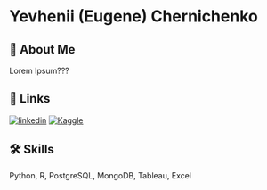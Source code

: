
# Yevhenii (Eugene) Chernichenko


## 🚀 About Me
Lorem Ipsum???


## 🔗 Links

[![linkedin](https://icons.iconarchive.com/icons/uiconstock/socialmedia/32/Linkedin-icon.png)](https://www.linkedin.com/in/slidxr/)
[![Kaggle](https://cdn.icon-icons.com/icons2/2699/PNG/32/kaggle_logo_icon_168473.png)](https://www.kaggle.com/slider2k)


## 🛠 Skills
Python, R, PostgreSQL, MongoDB, Tableau, Excel

